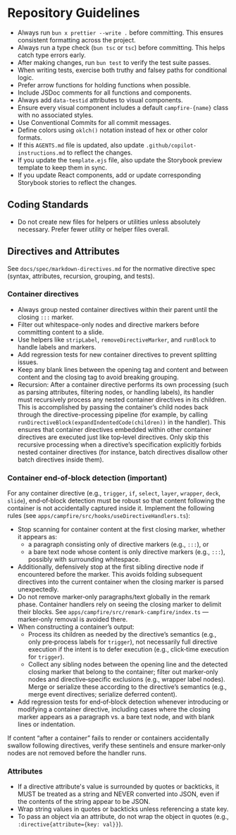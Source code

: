 # Repository Guidelines

- Always run `bun x prettier --write .` before committing. This ensures consistent formatting across the project.
- Always run a type check (`bun tsc` or `tsc`) before committing. This helps catch type errors early.
- After making changes, run `bun test` to verify the test suite passes.
- When writing tests, exercise both truthy and falsey paths for conditional logic.
- Prefer arrow functions for holding functions when possible.
- Include JSDoc comments for all functions and components.
- Always add `data-testid` attributes to visual components.
- Ensure every visual component includes a default `campfire-{name}` class with no associated styles.
- Use Conventional Commits for all commit messages.
- Define colors using `oklch()` notation instead of hex or other color formats.
- If this `AGENTS.md` file is updated, also update `.github/copilot-instructions.md` to reflect the changes.
- If you update the `template.ejs` file, also update the Storybook preview template to keep them in sync.
- If you update React components, add or update corresponding Storybook stories to reflect the changes.

## Coding Standards

- Do not create new files for helpers or utilities unless absolutely necessary. Prefer fewer utility or helper files overall.

## Directives and Attributes

See `docs/spec/markdown-directives.md` for the normative directive spec (syntax, attributes, recursion, grouping, and tests).

### Container directives

- Always group nested container directives within their parent until the closing `:::` marker.
- Filter out whitespace-only nodes and directive markers before committing content to a slide.
- Use helpers like `stripLabel`, `removeDirectiveMarker`, and `runBlock` to handle labels and markers.
- Add regression tests for new container directives to prevent splitting issues.
- Keep any blank lines between the opening tag and content and between content and the closing tag to avoid breaking grouping.
- Recursion: After a container directive performs its own processing (such as parsing attributes, filtering nodes, or handling labels), its handler must recursively process any nested container directives in its children. This is accomplished by passing the container’s child nodes back through the directive-processing pipeline (for example, by calling `runDirectiveBlock(expandIndentedCode(children))` in the handler). This ensures that container directives embedded within other container directives are executed just like top‑level directives. Only skip this recursive processing when a directive’s specification explicitly forbids nested container directives (for instance, batch directives disallow other batch directives inside them).

### Container end‑of‑block detection (important)

For any container directive (e.g., `trigger`, `if`, `select`, `layer`, `wrapper`, `deck`, `slide`), end‑of‑block detection must be robust so that content following the container is not accidentally captured inside it. Implement the following rules (see `apps/campfire/src/hooks/useDirectiveHandlers.ts`):

- Stop scanning for container content at the first closing marker, whether it appears as:
  - a paragraph consisting only of directive markers (e.g., `:::`), or
  - a bare text node whose content is only directive markers (e.g., `:::`), possibly with surrounding whitespace.
- Additionally, defensively stop at the first sibling directive node if encountered before the marker. This avoids folding subsequent directives into the current container when the closing marker is parsed unexpectedly.
- Do not remove marker‑only paragraphs/text globally in the remark phase. Container handlers rely on seeing the closing marker to delimit their blocks. See `apps/campfire/src/remark-campfire/index.ts` — marker‑only removal is avoided there.
- When constructing a container’s output:
  - Process its children as needed by the directive’s semantics (e.g., only pre‑process labels for `trigger`), not necessarily full directive execution if the intent is to defer execution (e.g., click‑time execution for `trigger`).
  - Collect any sibling nodes between the opening line and the detected closing marker that belong to the container; filter out marker‑only nodes and directive‑specific exclusions (e.g., wrapper label nodes). Merge or serialize these according to the directive’s semantics (e.g., merge event directives; serialize deferred content).
- Add regression tests for end‑of‑block detection whenever introducing or modifying a container directive, including cases where the closing marker appears as a paragraph vs. a bare text node, and with blank lines or indentation.

If content “after a container” fails to render or containers accidentally swallow following directives, verify these sentinels and ensure marker‑only nodes are not removed before the handler runs.

### Attributes

- If a directive attribute's value is surrounded by quotes or backticks, it MUST be treated as a string and NEVER converted into JSON, even if the contents of the string appear to be JSON.
- Wrap string values in quotes or backticks unless referencing a state key.
- To pass an object via an attribute, do not wrap the object in quotes (e.g., `:directive{attribute={key: val}}`).
